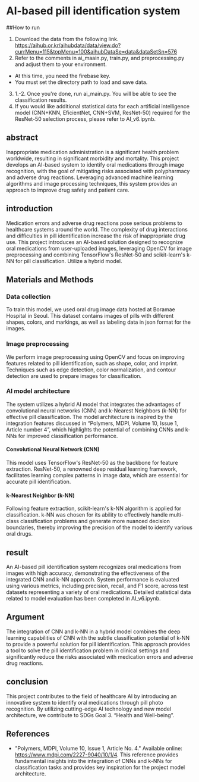 # AI-based pill identification system
##How to run
1. Download the data from the following link. https://aihub.or.kr/aihubdata/data/view.do?currMenu=115&topMenu=100&aihubDataSe=data&dataSetSn=576
2. Refer to the comments in ai_maain.py, train.py, and preprocessing.py and adjust them to your environment.
  - At this time, you need the firebase key.
  - You must set the directory path to load and save data.
3. 1.-2. Once you're done, run ai_main.py. You will be able to see the classification results.
4. If you would like additional statistical data for each artificial intelligence model (CNN+KNN, EficientNet, CNN+SVM, ResNet-50) required for the ResNet-50 selection process, please refer to AI_v6.ipynb.
## abstract

Inappropriate medication administration is a significant health problem worldwide, resulting in significant morbidity and mortality. This project develops an AI-based system to identify oral medications through image recognition, with the goal of mitigating risks associated with polypharmacy and adverse drug reactions. Leveraging advanced machine learning algorithms and image processing techniques, this system provides an approach to improve drug safety and patient care.

## introduction

Medication errors and adverse drug reactions pose serious problems to healthcare systems around the world. The complexity of drug interactions and difficulties in pill identification increase the risk of inappropriate drug use. This project introduces an AI-based solution designed to recognize oral medications from user-uploaded images, leveraging OpenCV for image preprocessing and combining TensorFlow's ResNet-50 and scikit-learn's k-NN for pill classification. Utilize a hybrid model.

## Materials and Methods

### Data collection

To train this model, we used oral drug image data hosted at Boramae Hospital in Seoul. This dataset contains images of pills with different shapes, colors, and markings, as well as labeling data in json format for the images.

### Image preprocessing

We perform image preprocessing using OpenCV and focus on improving features related to pill identification, such as shape, color, and imprint. Techniques such as edge detection, color normalization, and contour detection are used to prepare images for classification.

### AI model architecture

The system utilizes a hybrid AI model that integrates the advantages of convolutional neural networks (CNN) and k-Nearest Neighbors (k-NN) for effective pill classification. The model architecture is inspired by the integration features discussed in “Polymers, MDPI, Volume 10, Issue 1, Article number 4”, which highlights the potential of combining CNNs and k-NNs for improved classification performance.

#### Convolutional Neural Network (CNN)

This model uses TensorFlow's ResNet-50 as the backbone for feature extraction. ResNet-50, a renowned deep residual learning framework, facilitates learning complex patterns in image data, which are essential for accurate pill identification.

#### k-Nearest Neighbor (k-NN)

Following feature extraction, scikit-learn's k-NN algorithm is applied for classification. k-NN was chosen for its ability to effectively handle multi-class classification problems and generate more nuanced decision boundaries, thereby improving the precision of the model to identify various oral drugs.

## result

An AI-based pill identification system recognizes oral medications from images with high accuracy, demonstrating the effectiveness of the integrated CNN and k-NN approach. System performance is evaluated using various metrics, including precision, recall, and F1 score, across test datasets representing a variety of oral medications. Detailed statistical data related to model evaluation has been completed in AI_v6.ipynb.

## Argument

The integration of CNN and k-NN in a hybrid model combines the deep learning capabilities of CNN with the subtle classification potential of k-NN to provide a powerful solution for pill identification. This approach provides a tool to solve the pill identification problem in clinical settings and significantly reduce the risks associated with medication errors and adverse drug reactions.

## conclusion

This project contributes to the field of healthcare AI by introducing an innovative system to identify oral medications through pill photo recognition. By utilizing cutting-edge AI technology and new model architecture, we contribute to SDGs Goal 3. “Health and Well-being”.

## References

- "Polymers, MDPI, Volume 10, Issue 1, Article No. 4." Available online: https://www.mdpi.com/2227-9040/10/1/4. This reference provides fundamental insights into the integration of CNNs and k-NNs for classification tasks and provides key inspiration for the project model architecture.